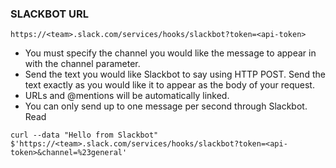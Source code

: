 ### SLACKBOT URL

`https://<team>.slack.com/services/hooks/slackbot?token=<api-token>`

- You must specify the channel you would like the message to appear in with the channel parameter.
- Send the text you would like Slackbot to say using HTTP POST. Send the text exactly as you would like it to appear as the body of your request. 
- URLs and @mentions will be automatically linked.
- You can only send up to one message per second through Slackbot. Read

```shell
curl --data "Hello from Slackbot" $'https://<team>.slack.com/services/hooks/slackbot?token=<api-token>&channel=%23general'
```

